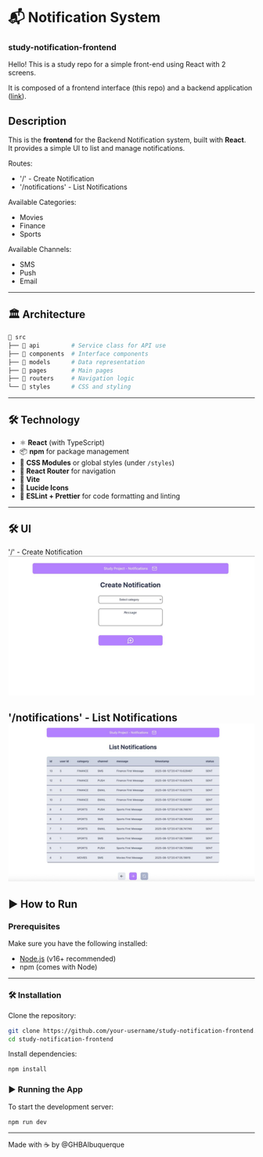# 📬 Notification System
### study-notification-frontend

Hello!
This is a study repo for a simple front-end using React with 2 screens.


It is composed of a frontend interface (this repo) and a backend application ([link](https://github.com/GHBAlbuquerque/study-notification-backend)).

## Description

This is the **frontend** for the Backend Notification system, built with **React**.  
It provides a simple UI to list and manage notifications.

Routes:
- '/' - Create Notification
- '/notifications' - List Notifications

Available Categories:
- Movies
- Finance
- Sports

Available Channels:
- SMS
- Push
- Email

---

## 🏛️ Architecture

```bash
📁 src
├── 📁 api         # Service class for API use
├── 📁 components  # Interface components
├── 📁 models      # Data representation
├── 📁 pages       # Main pages
├── 📁 routers     # Navigation logic
└── 📁 styles      # CSS and styling
```


---

## 🛠 Technology

- ⚛️ **React** (with TypeScript)
- 📦 **npm** for package management
- 💅 **CSS Modules** or global styles (under `/styles`)
- 🔁 **React Router** for navigation
- 🌱 **Vite**
- 🎲 **Lucide Icons**
- 🧰 **ESLint + Prettier** for code formatting and linting

---

## 🛠 UI

'/' - Create Notification
![Create Notification](misc/Create_Notification.png)

'/notifications' - List Notifications
![List Notifications](misc/List_Notifications.png)
---


## ▶️ How to Run

### Prerequisites

Make sure you have the following installed:

- [Node.js](https://nodejs.org/en/download/) (v16+ recommended)
- npm (comes with Node)

---

### 🛠️ Installation

Clone the repository:

```bash
git clone https://github.com/your-username/study-notification-frontend.git
cd study-notification-frontend
```

Install dependencies:

```bash
npm install
```

### ▶️ Running the App

To start the development server:

```bash
npm run dev
```

---

Made with ☕  by @GHBAlbuquerque


